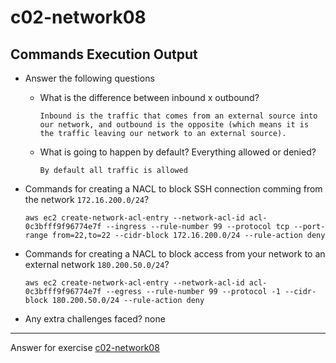 # c02-network08

## Commands Execution Output

- Answer the following questions
  - What is the difference between inbound x outbound?

    ```
    Inbound is the traffic that comes from an external source into our network, and outbound is the opposite (which means it is the traffic leaving our network to an external source).
    ```

  - What is going to happen by default? Everything allowed or denied?

    ```
    By default all traffic is allowed
    ```

* Commands for creating a NACL to block SSH connection comming from the network `172.16.200.0/24`?

  ```
  aws ec2 create-network-acl-entry --network-acl-id acl-0c3bfff9f96774e7f --ingress --rule-number 99 --protocol tcp --port-range from=22,to=22 --cidr-block 172.16.200.0/24 --rule-action deny
  ```

* Commands for creating a NACL to block access from your network to an external network `180.200.50.0/24`?

  ```
  aws ec2 create-network-acl-entry --network-acl-id acl-0c3bfff9f96774e7f --egress --rule-number 99 --protocol -1 --cidr-block 180.200.50.0/24 --rule-action deny
  ```

* Any extra challenges faced?
  none

---

Answer for exercise [c02-network08](https://github.com/devopsacademyau/academy/blob/893381c6f0b69434d9e8597d3d4b1c17f9bc1371/classes/02class/exercises/c02-network08/README.md)
